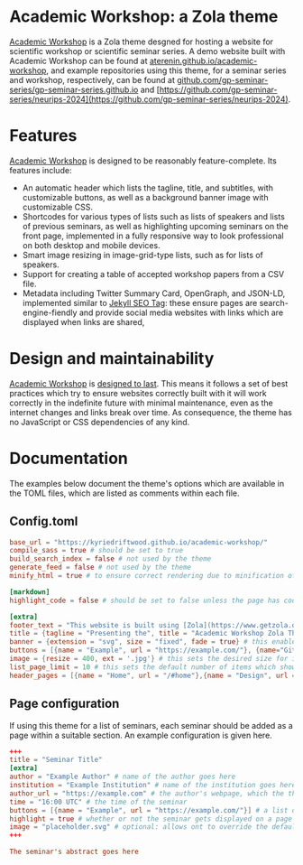 # Academic Workshop: a Zola theme

[Academic Workshop](https://aterenin.github.io/academic-workshop) is a Zola theme desgned for hosting a website for scientific workshop or scientific seminar series.
A demo website built with Academic Workshop can be found at [aterenin.github.io/academic-workshop](https://aterenin.github.io/academic-workshop), and example repositories using this theme, for a seminar series and workshop, respectively, can be found at [github.com/gp-seminar-series/gp-seminar-series.github.io](https://github.com/gp-seminar-series/gp-seminar-series.github.io) and [https://github.com/gp-seminar-series/neurips-2024](https://github.com/gp-seminar-series/neurips-2024).

# Features

[Academic Workshop](https://github.com/aterenin/academic-workshop) is designed to be reasonably feature-complete. Its features include:

* An automatic header which lists the tagline, title, and subtitles, with customizable buttons, as well as a background banner image with customizable CSS.
* Shortcodes for various types of lists such as lists of speakers and lists of previous seminars, as well as highlighting upcoming seminars on the front page, implemented in a fully responsive way to look professional on both desktop and mobile devices.
* Smart image resizing in image-grid-type lists, such as for lists of speakers.
* Support for creating a table of accepted workshop papers from a CSV file.
* Metadata including Twitter Summary Card, OpenGraph, and JSON-LD, implemented similar to [Jekyll SEO Tag](https://github.com/jekyll/jekyll-seo-tag): these ensure pages are search-engine-fiendly and provide social media websites with links which are displayed when links are shared,

# Design and maintainability

[Academic Workshop](https://github.com/aterenin/academic-workshop) is [designed to last](https://jeffhuang.com/designed_to_last/).
This means it follows a set of best practices which try to ensure websites correctly built with it will work correctly in the indefinite future with minimal maintenance, even as the internet changes and links break over time.
As consequence, the theme has no JavaScript or CSS dependencies of any kind.

# Documentation

The examples below document the theme's options which are available in the TOML files, which are listed as comments within each file.

## Config.toml 

```toml
base_url = "https://kyriedriftwood.github.io/academic-workshop/"
compile_sass = true # should be set to true
build_search_index = false # not used by the theme
generate_feed = false # not used by the theme
minify_html = true # to ensure correct rendering due to minification of whitespace, should be set to true, unless there is a reason to override it

[markdown]
highlight_code = false # should be set to false unless the page has code to highlight

[extra]
footer_text = "This website is built using [Zola](https://www.getzola.org) and the [Academic Workshop](http://github.com/aterenin/academic-workshop/) theme, which is [designed to last](https://jeffhuang.com/designed_to_last/)." # by default this page adds a small and non-intrusive footer with some text linking to this repository - you can set this to false to remove the footer if you prefer
title = {tagline = "Presenting the", title = "Academic Workshop Zola Theme", subtitles = ["For workshops, seminars, and academic events"]} # this contains the header's tagline, title, and list of subtitles, which are displayed in order
banner = {extension = "svg", size = "fixed", fade = true} # this enables a banner image stored in static/banner.svg, with the CSS class bg-fixed: this CSS class is designed for users to set the background image's height and width by overriding CSS - see _main.scss for other classes like bg-contain or bg-cover - the fade option enables a CSS-based fade around the text
buttons = [{name = "Example", url = "https://example.com/"}, {name="GitHub", url="http://github.com/aterenin/academic-workshop"}] # creates a list of buttons displayed in order, with links to the URLs
image = {resize = 400, ext = '.jpg'} # this sets the desired size for image resizing, as well as the default extension
list_page_limit = 10 # this sets the default number of items which show up in one page in a list
header_pages = [{name = "Home", url = "/#home"},{name = "Design", url = "/#design"}] # this sets the pages which show up in the navigation menu which gets displayed on mobile devices
```

## Page configuration 

If using this theme for a list of seminars, each seminar should be added as a page within a suitable section. An example configuration is given here. 

```toml
+++
title = "Seminar Title"
[extra]
author = "Example Author" # name of the author goes here
institution = "Example Institution" # name of the institution goes here
author_url = "https://example.com" # the author's webpage, which the theme will create links to
time = "16:00 UTC" # the time of the seminar
buttons = [{name = "Example", url = "https://example.com/"}] # a list of buttons displayed on the page and in lists, shown in order
highlight = true # whether or not the seminar gets displayed on a page using the highlight shortcode, which is designed to display a short list of upcoming seminars on the theme's front page - defaults to false
image = "placeholder.svg" # optional: allows ont to override the default image URL
+++

The seminar's abstract goes here
```